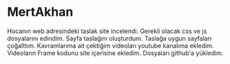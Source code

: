 # MertAkhan

Hocanın web adresindeki taslak site incelendi.
Gerekli olacak css ve js dosyalarını edindim.
Sayfa taslağını oluşturdum.
Taslağa uygun sayfaları çoğalttım.
Kavramlarıma ait çektiğim videoları youtube kanalıma ekledim.
Videoların Frame kodunu site içerisine ekledim.
Dosyaları github'a yükledim.

